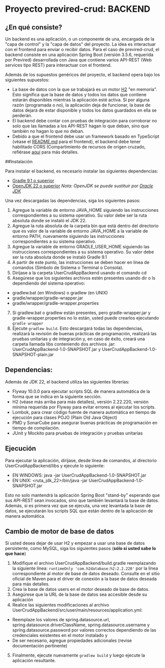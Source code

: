 # Proyecto previred-crud: BACKEND

## ¿En qué consiste?

Un backend es una aplicación, o un componente de una, encargada de la "capa de control" y la "capa de datos" del proyecto. La idea es interactuar con el frontend para enviar o recibir datos.
Para el caso de previred-crud, el backend consiste en una aplicación Spring Boot (versión 3.5.6, requerida por Previred) desarrollada con Java que contiene varios API-REST (Web services tipo REST) para interactuar con el frontend.

Además de los supuestos genéricos del proyecto, el backend opera bajo los siguientes supuestos:

* La base de datos con la que se trabajará es un motor [H2](https://www.h2database.com/html/main.html) "en memoria". Esto significa que la base de datos y todos los datos que contiene estarán disponibles mientras la aplicación esté activa. Si por alguna razón (programada o no), la aplicación deja de funcionar, la base de datos dejará de estar disponible y todos los datos guardados en ella se perderán.
* El backend debe contar con pruebas de integración para corroborar no solo que las llamadas a los API-REST hagan lo que deban, sino que también no hagan lo que no deban.
* Debido a que el frontend debe usar un framework basado en TypeScript (véase el [README.md](../user-crud-app-frontend/README.md) para el frontend), el backend debe tener habilitado CORS (Compartimiento de recursos de origen cruzado, refiérase [aquí](https://es.wikipedia.org/wiki/Intercambio_de_recursos_de_origen_cruzado) para más detalles.

##Instalación

Para instalar el backend, es necesario instalar las siguientes dependencias:

* [Gradle 9.1 o superior](https://gradle.org/releases/#9.1.0)
* [OpenJDK 22 o superior](https://jdk.java.net/archive/) _Nota: OpenJDK se puede sustituir por [Oracle JDK](https://www.oracle.com/java/technologies/downloads/archive/)_

Una vez descargadas las dependencias, siga los siguientes pasos:

1. Agregue la variable de entorno JAVA_HOME siguiendo las instrucciones correspondientes a su sistema operativo. Su valor debe ser la ruta absoluta donde se instaló el JDK 22.
2. Agregue la ruta absoluta de la carpeta bin que está dentro del directorio que es valor de la variable de entorno JAVA_HOME a la variable de entorno PATH, nuevamente siguiendo las instrucciones correspondientes a su sistema operativo.
3. Agregue la variable de entorno GRADLE_USER_HOME siguiendo las instrucciones correspondientes a su sistema operativo. Su valor debe ser la ruta absoluta donde se instaló Gradle 9.1
4. A partir de este punto, las instrucciones se deben hacer en línea de comandos (Símbolo de Sistema o Terminal o Consola).
5. Diríjase a la carpeta UserCrudAppBackend usando el comando cd
6. Asegúrese que los siguientes archivos estén presentes usando dir o ls dependiendo del sistema operativo:
  * gradlew.bat (en Windows) o gradlew (en UNIX)
  * gradle/wrapper/gradle-wrapper.jar
  * gradle/wrapper/gradle-wrapper.properties
7. Si gradlew.bat o gradlew están presentes, pero gradle-wrapper.jar y gradle-wrapper.properties no lo están, usted puede crearlos ejecutando ```gradle wrapper```
8. Ejecute ```gradlew build```. Esto descargará todas las dependencias, realizará la revisión de buenas prácticas de programación, realizará las pruebas unitarias y de integración y, en caso de éxito, creará una carpeta llamada libs conteniendo dos archivos .jar: UserCrudAppBackend-1.0-SNAPSHOT.jar y UserCrudAppBackend-1.0-SNAPSHOT-plain.jar

## Dependencias:

Además de JDK 22, el backend utiliza las siguientes librerías: 

* Flyway 10.0.0 para ejecutar scripts SQL de manera automática de la forma que se indica en la siguiente sección.
* H2 (véase más arriba para más detalles), versión 2.22.220, versión mínima requerida por Flyway para evitar errores al ejecutar los scripts.
* Lombok, para crear código fuente de manera automática en tiempo de ejecución para clases POJO (Plain Old Java Object)
* PMD y SonarCube para asegurar buenas prácticas de programación en tiempo de compilación.
* JUnit y Mockito para pruebas de integración y pruebas unitarias 

## Ejecución
Para ejecutar la aplicación, diríjase, desde línea de comandos, al directorio UserCrudAppBackend/libs y ejecute lo siguiente:

* EN WINDOWS: java -jar UserCrudAppBackend-1.0-SNAPSHOT.jar
* EN UNIX: <ruta_jdk_22>/bin/java -jar UserCrudAppBackend-1.0-SNAPSHOT.jar

Esto no solo mantendrá la aplicación Spring Boot "stand-by" esperando que sus API-REST sean invocados, sino que también levantará la base de datos. Además, si es primera vez que se ejecuta, una vez levantada la base de datos, se ejecutarán los scripts SQL que están dentro de la aplicación de manera automática.

## Cambio de motor de base de datos
Si usted desea dejar de usar H2 y empezar a usar una base de datos persistente, como MySQL, siga los siguientes pasos (**sólo si usted sabe lo que hace**)

1. Modifique el archivo UserCrudAppBackend/build.gradle reemplazando la siguiente línea: ```runtimeOnly 'com.h2database:h2:2.2.220'``` por la línea correspondiente al motor de base de datos deseado. Consulte en el sitio oficial de Maven para el driver de conexión a la base de datos deseada para más detalles.
2. Crea la base de datos users en el motor deseado de base de datos.
3. Asegúrese que la URL de la base de datos sea accesible desde su aplicación
4. Realice las siguientes modificaciones al archivo UserCrudAppBackend/src/user/main/resources/application.yml:
* Reemplaze los valores de spring.datasource.url, spring.datasource.driverClassName, spring.datasource.username y spring.datasource.password por valores correctos dependiendo de las credenciales existentes en el motor instalado y 
* De ser necesario, agregue propiedades adicionales (revise documentación pertinente)
5. Finalmente, ejecute nuevamente ```gradlew build``` y luego ejecute la aplicación resultante.

